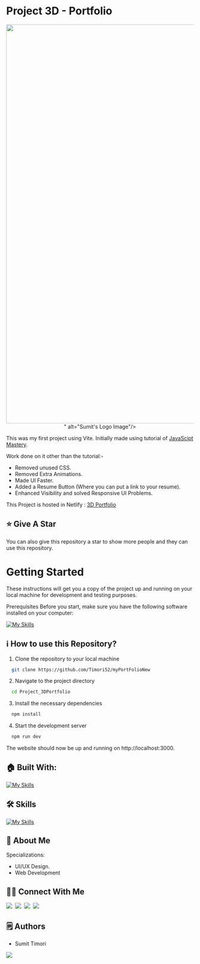 # Project 3D - Portfolio

<p align="center">
  <img src="<img width="1917" height="1069" alt="Image" src="https://github.com/user-attachments/assets/eed97bd1-9a5e-4d45-8b09-2ddf281218d6" />" alt="Sumit's Logo Image"/>
</p>

This was my first project using Vite. Initially made using tutorial of [JavaScipt Mastery](https://youtu.be/0fYi8SGA20k?feature=shared).

Work done on it other than the tutorial:-
- Removed unused CSS.
- Removed Extra Animations.
- Made UI Faster.
- Added a Resume Button (Where you can put a link to your resume).
- Enhanced Visibility and solved Responsive UI Problems.

This Project is hosted in Netlify : [3D Portfolio](https://sumit-timori-2942sm32l-timori52s-projects.vercel.app/)

## :star: Give A Star

You can also give this repository a star to show more people and they can use this repository.

# Getting Started

These instructions will get you a copy of the project up and running on your local machine for development and testing purposes.

Prerequisites
Before you start, make sure you have the following software installed on your computer:

[![My Skills](https://skillicons.dev/icons?i=nodejs)](https://skillicons.dev)


## ℹ️ How to use this Repository?

1. Clone the repository to your local machine

```bash
  git clone https://github.com/Timori52/myPortFolioNew

```
2. Navigate to the project directory

```bash
  cd Project_3DPortfolio
```
3. Install the necessary dependencies
```bash
  npm install
```

4. Start the development server
```bash
  npm run dev
```

The website should now be up and running on http://localhost:3000.

## 🏠 Built With:

[![My Skills](https://skillicons.dev/icons?i=vscode,react,nextjs,threejs,tailwind,netlify)](https://skillicons.dev)

## 🛠 Skills

[![My Skills](https://skillicons.dev/icons?i=html,css,js,ts,react,nextjs,tailwind,threejs)](https://skillicons.dev)

## 🚀 About Me
Specializations:
- UI/UX Design.
- Web Development

## 🙋‍♂️ Connect With Me

[<img src="https://skillicons.dev/icons?i=github" />](https://github.com/timori52)&nbsp;
[<img src="https://skillicons.dev/icons?i=linkedin" />](https://www.linkedin.com/in/sumit-timori/)&nbsp;
[<img src="https://skillicons.dev/icons?i=instagram" />](https://www.instagram.com/____.sumit.___/)&nbsp;
[<img src="https://skillicons.dev/icons?i=devto" />](https://sumit-timori-2942sm32l-timori52s-projects.vercel.app/)

## 🗒️ Authors
- Sumit Timori

<p align="left">
  <a href="https://skillicons.dev">
    <a href="https://github.com/timori52">
      <img src="https://skillicons.dev/icons?i=github" />
    </a>
  </a>
</p>


